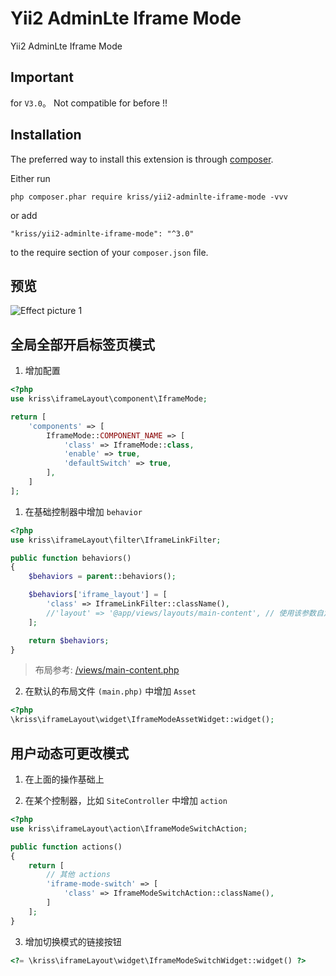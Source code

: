 Yii2 AdminLte Iframe Mode
=========================
Yii2 AdminLte Iframe Mode

Important
------------
for `V3.0`。 Not compatible for before !!

Installation
------------

The preferred way to install this extension is through [composer](http://getcomposer.org/download/).

Either run

```
php composer.phar require kriss/yii2-adminlte-iframe-mode -vvv
```

or add

```
"kriss/yii2-adminlte-iframe-mode": "^3.0"
```

to the require section of your `composer.json` file.

预览
-----
![Effect picture 1](https://github.com/krissss/yii2-adminlte-iframe-mode/blob/master/preview.gif "Effect picture 1")  

全局全部开启标签页模式
-----

1. 增加配置

```php
<?php
use kriss\iframeLayout\component\IframeMode;

return [
    'components' => [
        IframeMode::COMPONENT_NAME => [
            'class' => IframeMode::class,
            'enable' => true,
            'defaultSwitch' => true,
        ],
    ]
];

```

1. 在基础控制器中增加 `behavior`

```php
<?php
use kriss\iframeLayout\filter\IframeLinkFilter;

public function behaviors()
{
    $behaviors = parent::behaviors();

    $behaviors['iframe_layout'] = [
        'class' => IframeLinkFilter::className(),
        //'layout' => '@app/views/layouts/main-content', // 使用该参数自定义布局
    ];

    return $behaviors;
}
```

> 布局参考: [/views/main-content.php](https://github.com/krissss/yii2-adminlte-iframe-mode/blob/master/src/views/main-content.php)

2. 在默认的布局文件 `(main.php)` 中增加 `Asset`

```php
<?php
\kriss\iframeLayout\widget\IframeModeAssetWidget::widget();
```
 
用户动态可更改模式
-----
 
1. 在上面的操作基础上
 
2. 在某个控制器，比如 `SiteController` 中增加 `action`
 
```php
<?php
use kriss\iframeLayout\action\IframeModeSwitchAction;

public function actions()
{
    return [
        // 其他 actions
        'iframe-mode-switch' => [
            'class' => IframeModeSwitchAction::className(),
        ]
    ];
}
```
 
3. 增加切换模式的链接按钮

```php
<?= \kriss\iframeLayout\widget\IframeModeSwitchWidget::widget() ?>
```
